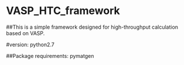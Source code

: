 # VASP_HTC_framework
##This is a simple framework designed for high-throughput calculation based on VASP.

#version: python2.7

##Package requirements: pymatgen
